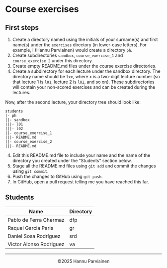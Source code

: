 # Course exercises

## First steps

1. Create a directory named using the initials of your surname(s) and first name(s) under the `exercises` directory (in lower-case letters). For example, I (Hannu Parviainen) would create a directory `ph`.
2. Create subdirectories `sandbox`, `course_exercise_1` and `course_exercise_2` under this directory.
3. Create empty README.md files under the course exercise directories.
4. Create a subdirectory for each lecture under the sandbox directory. The directory name should be `lxx`, where x is a two-digit lecture number (so that lecture 1 is `l01`, lecture 2 is `l02`, and so on). These subdirectories will contain your non-scored exercises and can be created during the lectures.
  
Now, after the second lecture, your directory tree should look like:
  
    students
    |- ph
    ||- sandbox
    |||- l01
    |||- l02
    ||- course_exercise_1
    |||- README.md
    ||- course_exercise_2
    |||- README.md

4. Edit this README.md file to include your name and the name of the directory you created under the "Students" section below.
5. Stage all the README.md files using `git add` and commit the changes using `git commit`.
6. Push the changes to GitHub using `git push`.
7. In GitHub, open a pull request telling me you have reached this far.

## Students

| Name | Directory |
|--|--|
| Pablo de Ferra Chermaz | dfp |
| Raquel Garcia Paris | gr |
| Daniel Sosa Rodríguez | srd |
| Victor Alonso Rodriguez | va |
---
<p align="center">
&copy;2025 Hannu Parviainen
</p>
